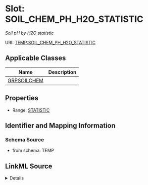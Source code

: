 # Slot: SOIL_CHEM_PH_H2O_STATISTIC
_Soil pH by H2O statistic_


URI: [TEMP:SOIL_CHEM_PH_H2O_STATISTIC](https://example.org/TEMP/SOIL_CHEM_PH_H2O_STATISTIC)



<!-- no inheritance hierarchy -->




## Applicable Classes

| Name | Description |
| --- | --- |
[GRPSOILCHEM](GRPSOILCHEM.md) | 






## Properties

* Range: [STATISTIC](STATISTIC.md)







## Identifier and Mapping Information







### Schema Source


* from schema: TEMP




## LinkML Source

<details>
```yaml
name: SOIL_CHEM_PH_H2O_STATISTIC
description: Soil pH by H2O statistic
from_schema: TEMP
rank: 1000
alias: SOIL_CHEM_PH_H2O_STATISTIC
domain_of:
- GRP_SOIL_CHEM
range: STATISTIC

```
</details>